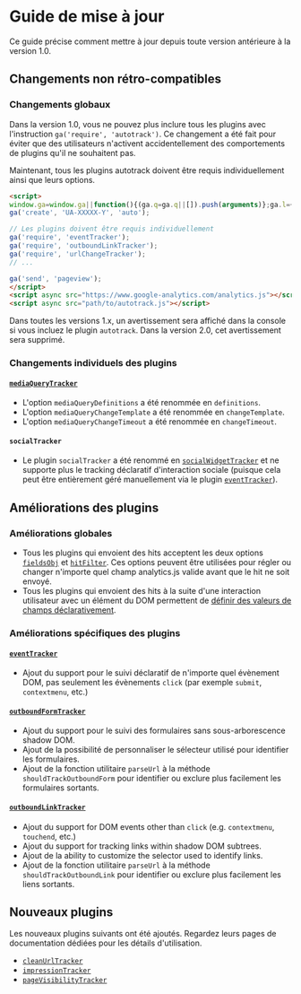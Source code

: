 # Guide de mise à jour

Ce guide précise comment mettre à jour depuis toute version antérieure à la version 1.0.

## Changements non rétro-compatibles

### Changements globaux

Dans la version 1.0, vous ne pouvez plus inclure tous les plugins avec l'instruction `ga('require', 'autotrack')`. Ce changement a été fait pour éviter que des utilisateurs n'activent accidentellement des comportements de plugins qu'il ne souhaitent pas.

Maintenant, tous les plugins autotrack doivent être requis individuellement ainsi que leurs options.

```html
<script>
window.ga=window.ga||function(){(ga.q=ga.q||[]).push(arguments)};ga.l=+new Date;
ga('create', 'UA-XXXXX-Y', 'auto');

// Les plugins doivent être requis individuellement
ga('require', 'eventTracker');
ga('require', 'outboundLinkTracker');
ga('require', 'urlChangeTracker');
// ...

ga('send', 'pageview');
</script>
<script async src="https://www.google-analytics.com/analytics.js"></script>
<script async src="path/to/autotrack.js"></script>
```

Dans toutes les versions 1.x, un avertissement sera affiché dans la console si vous incluez le plugin `autotrack`. Dans la version 2.0, cet avertissement sera supprimé.

### Changements individuels des plugins

#### [`mediaQueryTracker`](/docs/plugins/media-query-tracker.md)

- L'option `mediaQueryDefinitions` a été renommée en `definitions`.
- L'option `mediaQueryChangeTemplate` a été renommée en `changeTemplate`.
- L'option `mediaQueryChangeTimeout` a été renommée en `changeTimeout`.

#### `socialTracker`

- Le plugin `socialTracker` a été renommé en [`socialWidgetTracker`](/docs/plugins/social-widget-tracker.md) et ne supporte plus le tracking déclaratif d'interaction sociale (puisque cela peut être entièrement géré manuellement via le plugin [`eventTracker`](/docs/plugins/event-tracker.md)).

## Améliorations des plugins

### Améliorations globales

- Tous les plugins qui envoient des hits acceptent les deux options [`fieldsObj`](/docs/common-options.md#fieldsobj) et [`hitFilter`](/docs/common-options.md#hitfilter). Ces options peuvent être utilisées pour régler ou changer n'importe quel champ analytics.js valide avant que le hit ne soit envoyé.
- Tous les plugins qui envoient des hits à la suite d'une interaction utilisateur avec un élément du DOM permettent de [définir des valeurs de champs déclarativement](/docs/common-options.md#attributeprefix).

### Améliorations spécifiques des plugins

#### [`eventTracker`](/docs/plugins/event-tracker.md)

- Ajout du support pour le suivi déclaratif de n'importe quel évènement DOM, pas seulement les évènements `click` (par exemple `submit`, `contextmenu`, etc.)

#### [`outboundFormTracker`](/docs/plugins/outbound-form-tracker.md)

- Ajout du support pour le suivi des formulaires sans sous-arborescence shadow DOM.
- Ajout de la possibilité de personnaliser le sélecteur utilisé pour identifier les formulaires.
- Ajout de la fonction utilitaire `parseUrl` à la méthode `shouldTrackOutboundForm` pour  identifier ou exclure plus facilement les formulaires sortants.

#### [`outboundLinkTracker`](/docs/plugins/outbound-link-tracker.md)

- Ajout du support for DOM events other than `click` (e.g. `contextmenu`, `touchend`, etc.)
- Ajout du support for tracking links within shadow DOM subtrees.
- Ajout de la ability to customize the selector used to identify links.
- Ajout de la fonction utilitaire `parseUrl` à la méthode `shouldTrackOutboundLink` pour  identifier ou exclure plus facilement les liens sortants.

## Nouveaux plugins

Les nouveaux plugins suivants ont été ajoutés. Regardez leurs pages de documentation dédiées pour les détails d'utilisation.

- [`cleanUrlTracker`](/docs/plugins/clean-url-tracker.md)
- [`impressionTracker`](/docs/plugins/impression-tracker.md)
- [`pageVisibilityTracker`](/docs/plugins/page-visibility-tracker.md)
